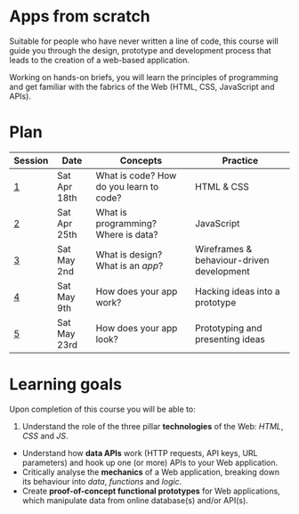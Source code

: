 # Apps from scratch

Suitable for people who have never written a line of code, this course will guide you through the design, prototype and development process that leads to the creation of a web-based application.

Working on hands-on briefs, you will learn the principles of programming and get familiar with the fabrics of the Web (HTML, CSS, JavaScript and APIs).

# Plan

Session	| Date			| Concepts				| Practice
-------	| -------------	| --------------------	| ------------------------------
[1](https://github.com/matteomenapace/apps-from-scratch/blob/master/sessions/session-01.md)		| Sat Apr 18th 	| What is code? How do you learn to code?  | HTML & CSS
[2](https://github.com/matteomenapace/apps-from-scratch/blob/master/sessions/session-02.md)		| Sat Apr 25th 	| What is programming? Where is data?  | JavaScript
[3](https://github.com/matteomenapace/apps-from-scratch/blob/master/sessions/session-03.md)		| Sat May 2nd 	| What is design? What is an *app*? | Wireframes & behaviour-driven development 
[4](https://github.com/matteomenapace/apps-from-scratch/blob/master/sessions/session-04.md)		| Sat May 9th 	| How does your app work? | Hacking ideas into a prototype 
[5](https://github.com/matteomenapace/apps-from-scratch/blob/master/sessions/session-05.md)		| Sat May 23rd 	| How does your app look?  | Prototyping and presenting ideas

# Learning goals

Upon completion of this course you will be able to:

1. Understand the role of the three pillar **technologies** of the Web: *HTML*, *CSS* and *JS*. 
* Understand how **data APIs** work (HTTP requests, API keys, URL parameters) and hook up one (or more) APIs to your Web application.
* Critically analyse the **mechanics** of a Web application, breaking down its behaviour into *data*, *functions* and *logic*.
* Create **proof-of-concept functional prototypes** for Web applications, which manipulate data from online database(s) and/or API(s).


